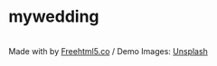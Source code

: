 # mywedding
<br>Made with <i class="icon-heart3"></i> by <a href="http://freehtml5.co/" target="_blank">Freehtml5.co</a> / Demo Images: <a href="https://unsplash.com/" target="_blank">Unsplash</a>
